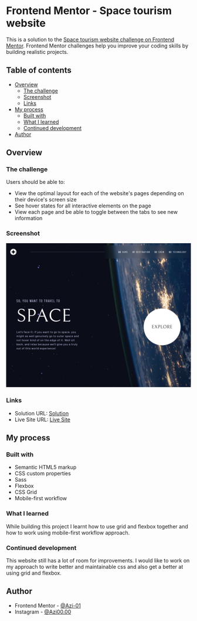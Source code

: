 # Frontend Mentor - Space tourism website

This is a solution to the [Space tourism website challenge on Frontend Mentor](https://www.frontendmentor.io/challenges/space-tourism-multipage-website-gRWj1URZ3). Frontend Mentor challenges help you improve your coding skills by building realistic projects. 

## Table of contents

- [Overview](#overview)
  - [The challenge](#the-challenge)
  - [Screenshot](#screenshot)
  - [Links](#links)
- [My process](#my-process)
  - [Built with](#built-with)
  - [What I learned](#what-i-learned)
  - [Continued development](#continued-development)
- [Author](#author)


## Overview

### The challenge

Users should be able to:

- View the optimal layout for each of the website's pages depending on their device's screen size
- See hover states for all interactive elements on the page
- View each page and be able to toggle between the tabs to see new information

### Screenshot

![](./screenshot.png)

### Links

- Solution URL: [Solution](https://your-solution-url.com)
- Live Site URL: [Live Site](https://your-live-site-url.com)

## My process

### Built with

- Semantic HTML5 markup
- CSS custom properties
- Sass
- Flexbox
- CSS Grid
- Mobile-first workflow


### What I learned

While building this project I learnt how to use grid and flexbox together and how to work using mobile-first workflow approach.

### Continued development

This website still has a lot of room for improvements. I would like to work on my approach to write better and maintainable css and also get a better at using grid and flexbox.


## Author
- Frontend Mentor - [@Azi-01](https://www.frontendmentor.io/profile/Azi-01)
- Instagram - [@Azi00.00](https://www.instagram.com/azi00.00)


